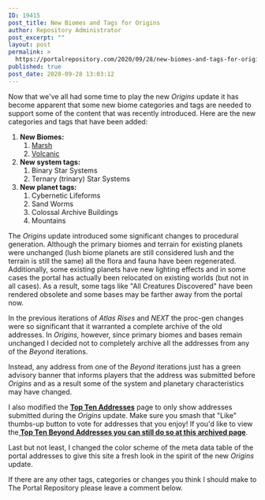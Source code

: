 ```yaml
---
ID: 19415
post_title: New Biomes and Tags for Origins
author: Repository Administrator
post_excerpt: ""
layout: post
permalink: >
  https://portalrepository.com/2020/09/28/new-biomes-and-tags-for-origins/
published: true
post_date: 2020-09-28 13:03:12
---
```

Now that we've all had some time to play the new <em>Origins</em> update it has become apparent that some new biome categories and tags are needed to support some of the content that was recently introduced. Here are the new categories and tags that have been added:
<ol>
 	<li><strong>New Biomes:</strong>
<ol>
 	<li><a href="https://nomanssky.gamepedia.com/Biome_-_Marsh" target="_blank" rel="noopener noreferrer">Marsh</a></li>
 	<li><a href="https://nomanssky.gamepedia.com/Biome_-_Volcanic" target="_blank" rel="noopener noreferrer">Volcanic</a></li>
</ol>
</li>
 	<li><strong>New system tags:</strong>
<ol>
 	<li>Binary Star Systems</li>
 	<li>Ternary (trinary) Star Systems</li>
</ol>
</li>
 	<li><strong>New planet tags:</strong>
<ol>
 	<li>Cybernetic Lifeforms</li>
 	<li>Sand Worms</li>
 	<li>Colossal Archive Buildings</li>
 	<li>Mountains</li>
</ol>
</li>
</ol>
The <em>Origins</em> update introduced some significant changes to procedural generation. Although the primary biomes and terrain for existing planets were unchanged (lush biome planets are still considered lush and the terrain is still the same) all the flora and fauna have been regenerated. Additionally, some existing planets have new lighting effects and in some cases the portal has actually been relocated on existing worlds (but not in all cases). As a result, some tags like "All Creatures Discovered" have been rendered obsolete and some bases may be farther away from the portal now.

In the previous iterations of <em>Atlas Rises </em>and <em>NEXT</em> the proc-gen changes were so significant that it warranted a complete archive of the old addresses. In <em>Origins, </em>however, since primary biomes and bases remain unchanged I decided not to completely archive all the addresses from any of the <em>Beyond</em> iterations.

Instead, any address from one of the <em>Beyond</em> iterations just has a green advisory banner that informs players that the address was submitted before <em>Origins </em> and as a result some of the system and planetary characteristics may have changed.

I also modified the <a href="https://portalrepository.com/top-addresses/" target="_blank" rel="noopener noreferrer"><strong>Top Ten Addresses</strong></a> page to only show addresses submitted during the <em>Origins</em> update. Make sure you smash that "Like" thumbs-up button to vote for addresses that you enjoy! If you'd like to view the<strong><a href="https://portalrepository.com/top-ten-beyond-addresses/" target="_blank" rel="noopener noreferrer"> Top Ten Beyond Addresses you can still do so at this archived page</a></strong>.

Last but not least, I changed the color scheme of the meta data table of the portal addresses to give this site a fresh look in the spirit of the new <em>Origins</em> update.

If there are any other tags, categories or changes you think I should make to The Portal Repository please leave a comment below.